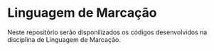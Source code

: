 # Linguagem de Marcação

Neste repositório serão disponilizados os códigos desenvolvidos na disciplina de Linguagem de Marcação.
